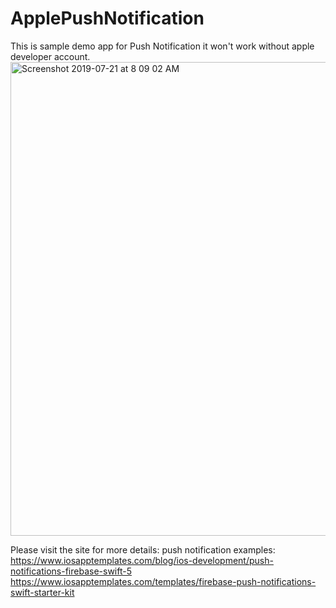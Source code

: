 # ApplePushNotification
This is sample demo app for Push Notification it won't work without apple developer account.
<img width="758" alt="Screenshot 2019-07-21 at 8 09 02 AM" src="https://user-images.githubusercontent.com/46739693/61591659-de03af80-ab8e-11e9-9207-256bc24e84ac.png">


Please visit the site for more details:
push notification examples:
https://www.iosapptemplates.com/blog/ios-development/push-notifications-firebase-swift-5
https://www.iosapptemplates.com/templates/firebase-push-notifications-swift-starter-kit
